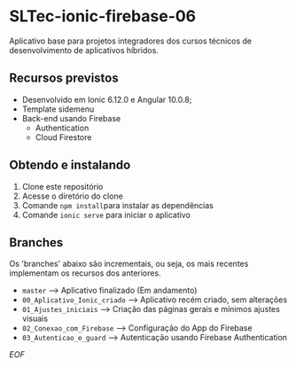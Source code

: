 # SLTec-ionic-firebase-06
Aplicativo base para projetos integradores dos cursos técnicos de desenvolvimento de aplicativos híbridos.
## Recursos previstos
 - Desenvolvido em Ionic 6.12.0 e Angular 10.0.8;
 - Template sidemenu
 - Back-end usando Firebase
	 - Authentication
	 - Cloud Firestore

## Obtendo e instalando
 1. Clone este repositório
 2. Acesse o diretório do clone
 3. Comande `npm install`para instalar as dependências
 4. Comande `ionic serve` para iniciar o aplicativo

## Branches
Os 'branches' abaixo são incrementais, ou seja, os mais recentes implementam os recursos dos anteriores.
- `master` --> Aplicativo finalizado (Em andamento)
- `00_Aplicativo_Ionic_criado` --> Aplicativo recém criado, sem alterações
- `01_Ajustes_iniciais` --> Criação das páginas gerais e mínimos ajustes visuais
- `02_Conexao_com_Firebase` --> Configuração do App do Firebase
- `03_Autenticao_e_guard` --> Autenticação usando Firebase Authentication

*EOF*
